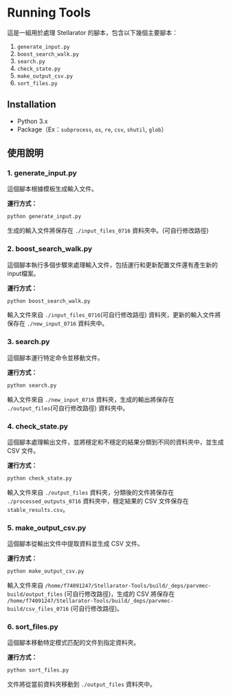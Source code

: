 # Running Tools

這是一組用於處理 Stellarator 的腳本，包含以下幾個主要腳本：

1. `generate_input.py`
2. `boost_search_walk.py`
3. `search.py`
4. `check_state.py`
5. `make_output_csv.py`
6. `sort_files.py`

## Installation

- Python 3.x
- Package（Ex：`subprocess`, `os`, `re`, `csv`, `shutil`, `glob`）

## 使用說明

### 1. generate_input.py

這個腳本根據模板生成輸入文件。

**運行方式：**

```bash
python generate_input.py
```

生成的輸入文件將保存在 `./input_files_0716` 資料夾中。(可自行修改路徑)

### 2. boost_search_walk.py

這個腳本執行多個步驟來處理輸入文件，包括運行和更新配置文件還有產生新的input檔案。

**運行方式：**

```bash
python boost_search_walk.py
```

輸入文件來自 `./input_files_0716`(可自行修改路徑) 資料夾，更新的輸入文件將保存在 `./new_input_0716` 資料夾中。

### 3. search.py

這個腳本運行特定命令並移動文件。

**運行方式：**

```bash
python search.py
```

輸入文件來自 `./new_input_0716` 資料夾，生成的輸出將保存在 `./output_files`(可自行修改路徑) 資料夾中。

### 4. check_state.py

這個腳本處理輸出文件，並將穩定和不穩定的結果分類到不同的資料夾中，並生成 CSV 文件。

**運行方式：**

```bash
python check_state.py
```

輸入文件來自 `./output_files` 資料夾，分類後的文件將保存在 `./processed_outputs_0716` 資料夾中，穩定結果的 CSV 文件保存在 `stable_results.csv`。

### 5. make_output_csv.py

這個腳本從輸出文件中提取資料並生成 CSV 文件。

**運行方式：**

```bash
python make_output_csv.py
```

輸入文件來自 `/home/f74091247/Stellarator-Tools/build/_deps/parvmec-build/output_files` (可自行修改路徑)，生成的 CSV 將保存在 `/home/f74091247/Stellarator-Tools/build/_deps/parvmec-build/csv_files_0716` (可自行修改路徑)。

### 6. sort_files.py

這個腳本移動特定模式匹配的文件到指定資料夾。

**運行方式：**

```bash
python sort_files.py
```

文件將從當前資料夾移動到 `./output_files` 資料夾中。
